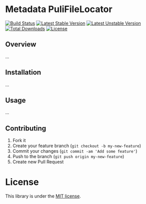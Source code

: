 # Metadata PuliFileLocator

[![Build Status](https://travis-ci.org/MovingImage24/metadata-puli-file-locator.svg?branch=master)](https://travis-ci.org/MovingImage24/videomanager-sdk)
[![Latest Stable Version](https://poser.pugx.org/mi/videomanager-sdk/v/stable)](https://packagist.org/packages/mi/metadata-puli-file-locator)
[![Latest Unstable Version](https://poser.pugx.org/mi/metadata-puli-file-locator/v/unstable)](https://packagist.org/packages/mi/metadata-puli-file-locator)
[![Total Downloads](https://poser.pugx.org/mi/metadata-puli-file-locator/downloads)](https://packagist.org/packages/mi/metadata-puli-file-locator)
[![License](https://poser.pugx.org/mi/metadata-puli-file-locator/license)](https://packagist.org/packages/mi/metadata-puli-file-locator)

## Overview

...

## Installation

...

## Usage

...

## Contributing

1. Fork it
2. Create your feature branch (`git checkout -b my-new-feature`)
3. Commit your changes (`git commit -am 'Add some feature'`)
4. Push to the branch (`git push origin my-new-feature`)
5. Create new Pull Request

# License

This library is under the [MIT license](https://github.com/MovingImage24/metadata-puli-file-locator/blob/master/LICENSE).